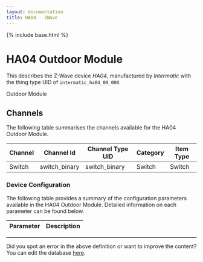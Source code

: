 ```yaml
---
layout: documentation
title: HA04 - ZWave
---
```


{% include base.html %}

# HA04 Outdoor Module

This describes the Z-Wave device *HA04*, manufactured by *Intermatic* with the thing type UID of ```intermatic_ha04_00_000```. 

Outdoor Module


## Channels
The following table summarises the channels available for the HA04 Outdoor Module.

| Channel | Channel Id | Channel Type UID | Category | Item Type |
|---------|------------|------------------|----------|-----------|
| Switch | switch_binary | switch_binary | Switch | Switch |


### Device Configuration
The following table provides a summary of the configuration parameters available in the HA04 Outdoor Module.
Detailed information on each parameter can be found below.

| Parameter   | Description |
|-------------|-------------|


---

Did you spot an error in the above definition or want to improve the content?
You can edit the database [here](http://www.cd-jackson.com/index.php/zwave/zwave-device-database/zwave-device-list/devicesummary/297).
